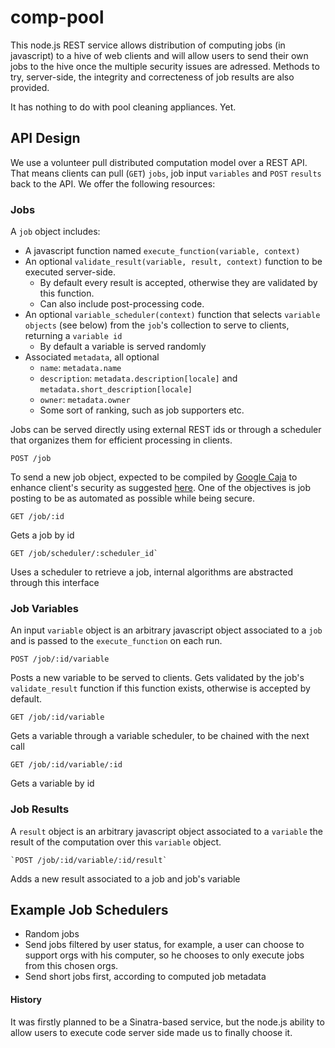 comp-pool
=========

This node.js REST service allows distribution of computing jobs (in javascript) to a hive of web clients and will allow users to send their own jobs to the hive once the multiple security issues are adressed. Methods to try, server-side, the integrity and correcteness of job results are also provided.

It has nothing to do with pool cleaning appliances. Yet.

API Design
-------------
We use a volunteer pull distributed computation model over a REST API. That means clients can pull (`GET`) `jobs`, job input `variables` and `POST` `results` back to the API. We offer the following resources:

### Jobs ###
A `job` object includes:
* A javascript function named `execute_function(variable, context)`
* An optional `validate_result(variable, result, context)` function to be executed server-side. 
  * By default every result is accepted, otherwise they are validated by this function. 
  * Can also include post-processing code.
* An optional `variable_scheduler(context)` function that selects `variable objects` (see below) from the `job`'s collection to serve to clients, returning a `variable id`
  * By default a variable is served randomly 
* Associated `metadata`, all optional
  * `name`: `metadata.name`
  * `description`: `metadata.description[locale]` and `metadata.short_description[locale]`
  * `owner`: `metadata.owner`
  * Some sort of ranking, such as job supporters etc.

Jobs can be served directly using external REST ids or through a scheduler that organizes them for efficient processing in clients.

    POST /job
To send a new job object, expected to be compiled by [Google Caja](https://developers.google.com/caja/) to enhance client's security as suggested [here](http://stackoverflow.com/questions/23758472/closing-access-to-global-variables-javascript). One of the objectives is job posting to be as automated as possible while being secure.

    GET /job/:id
Gets a job by id

    GET /job/scheduler/:scheduler_id`
Uses a scheduler to retrieve a job, internal algorithms are abstracted through this interface

### Job Variables ###
An input `variable` object is an arbitrary javascript object associated to a `job` and is passed to the `execute_function` on each run.

    POST /job/:id/variable
Posts a new variable to be served to clients. Gets validated by the job's `validate_result` function if this function exists, otherwise is accepted by default.

    GET /job/:id/variable
Gets a variable through a variable scheduler, to be chained with the next call

    GET /job/:id/variable/:id
Gets a variable by id

### Job Results ###
A `result` object is an arbitrary javascript object associated to a `variable` the result of the computation over this `variable` object.

    `POST /job/:id/variable/:id/result`
Adds a new result associated to a job and job's variable

Example Job Schedulers
----------------------

* Random jobs
* Send jobs filtered by user status, for example, a user can choose to support orgs with his computer, so he chooses to only execute jobs from this chosen orgs.
* Send short jobs first, according to computed job metadata

#### History ####

It was firstly planned to be a Sinatra-based service, but the node.js ability to allow users to execute code server side made us to finally choose it.
